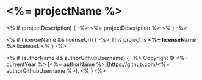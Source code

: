 # <%= projectName %>

<% if (projectDescription) { -%>
<%= projectDescription %>
<% } -%>

<% if (licenseName && licenseUrl) { -%>
This project is **<%= licenseName %>** licensed.
<% } -%>

<% if (authorName && authorGithubUsername) { -%>
Copyright © <%= currentYear %> [<%= authorName %>](https://github.com/<%= authorGithubUsername %>).
<% } -%>

